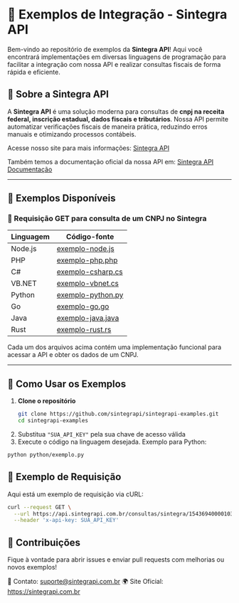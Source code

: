 # 📌 Exemplos de Integração - Sintegra API

Bem-vindo ao repositório de exemplos da **Sintegra API**! Aqui você encontrará implementações em diversas linguagens de programação para facilitar a integração com nossa API e realizar consultas fiscais de forma rápida e eficiente.

## 🚀 Sobre a Sintegra API  

A **Sintegra API** é uma solução moderna para consultas de **cnpj na receita federal, inscrição estadual, dados fiscais e tributários**. Nossa API permite automatizar verificações fiscais de maneira prática, reduzindo erros manuais e otimizando processos contábeis.  

Acesse nosso site para mais informações: [Sintegra API](https://sintegrapi.com.br)

Também temos a documentação oficial da nossa API em: [Sintegra API Documentação](https://docs.sintegrapi.com.br)

---

## 📂 Exemplos Disponíveis  

### 🔹 Requisição GET para consulta de um CNPJ no Sintegra  

| Linguagem | Código-fonte                                  |
|-----------|-----------------------------------------------|
| Node.js   | [exemplo-node.js](./nodejs/exemplo.js)          |
| PHP       | [exemplo-php.php](./php/exemplo.php)          |
| C#        | [exemplo-csharp.cs](./.NET/csharp/Program.cs) |
| VB.NET    | [exemplo-vbnet.cs](./.NET/VB.NET/Program.vb)  |
| Python    | [exemplo-python.py](./python/exemplo.py)      |
| Go        | [exemplo-go.go](./go/exemplo.go)              |
| Java      | [exemplo-java.java](./java/exemplo.java)      |
| Rust      | [exemplo-rust.rs](./rust/src/main.rs)         |

Cada um dos arquivos acima contém uma implementação funcional para acessar a API e obter os dados de um CNPJ.

---

## 🔧 Como Usar os Exemplos  

1. **Clone o repositório**  
   ```bash
   git clone https://github.com/sintegrapi/sintegrapi-examples.git   
   cd sintegrapi-examples
   ```
2. Substitua `"SUA_API_KEY"` pela sua chave de acesso válida
3. Execute o código na linguagem desejada. Exemplo para Python:

```bash
python python/exemplo.py
```

## 📜 Exemplo de Requisição
Aqui está um exemplo de requisição via cURL:

```bash
curl --request GET \
  --url https://api.sintegrapi.com.br/consultas/sintegra/15436940000103 \
  --header 'x-api-key: SUA_API_KEY'
```

## 📢 Contribuições
Fique à vontade para abrir issues e enviar pull requests com melhorias ou novos exemplos!

📧 Contato: suporte@sintegrapi.com.br
🌍 Site Oficial: https://sintegrapi.com.br


